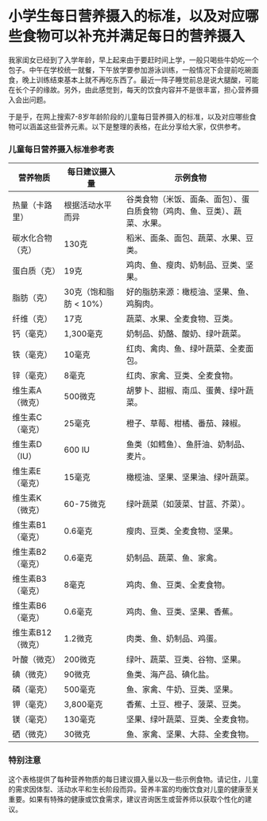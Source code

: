 # 小学生每日营养摄入的标准，以及对应哪些食物可以补充并满足每日的营养摄入

我家闺女已经到了入学年龄，早上起来由于要赶时间上学，一般只喝些牛奶吃一个包子。中午在学校统一就餐，下午放学要参加游泳训练，一般情况下会提前吃碗面食，晚上训练结束基本上就不再吃东西了。最近一阵子睡觉前总是说大腿酸，可能在长个子的缘故。另外，由此感觉到，每天的饮食内容并不是很丰富，担心营养摄入会出问题。

于是乎，在网上搜索7-8岁年龄阶段的儿童每日营养摄入的标准，以及对应哪些食物可以涵盖这些营养元素。以下是整理的表格，在此分享给大家，仅供参考。

### 儿童每日营养摄入标准参考表

| 营养物质                 | 每日建议摄入量      | 示例食物                                       |
|------------------------|-------------------|---------------------------------------------|
| 热量（卡路里）          | 根据活动水平而异    | 谷类食物（米饭、面条、面包）、蛋白质食物（鸡肉、鱼、豆类）、蔬菜、水果。         |
| 碳水化合物（克）         | 130克              | 稻米、面条、面包、蔬菜、水果、豆类。           |
| 蛋白质（克）            | 19克               | 鸡肉、鱼、瘦肉、奶制品、豆类、坚果。             |
| 脂肪（克）              | 30克（饱和脂肪 < 10%） | 好的脂肪来源：橄榄油、坚果、鱼、鸡胸肉。         |
| 纤维（克）              | 17克               | 蔬菜、水果、全麦食物、豆类。                   |
| 钙（毫克）              | 1,300毫克           | 奶制品、奶酪、酸奶、绿叶蔬菜。                |
| 铁（毫克）              | 10毫克              | 红肉、禽肉、鱼、绿叶蔬菜、全麦面包。           |
| 锌（毫克）              | 8毫克               | 红肉、家禽、豆类、全麦食物。                 |
| 维生素A（微克）         | 500微克              | 胡萝卜、甜椒、南瓜、蛋黄、绿叶蔬菜。             |
| 维生素C（毫克）         | 25毫克              | 橙子、草莓、柑橘、番茄、辣椒。                 |
| 维生素D（IU）           | 600 IU              | 鱼类（如鳕鱼）、鱼肝油、奶制品、麦片。            |
| 维生素E（毫克）         | 15毫克              | 橄榄油、坚果、坚果油、绿叶蔬菜。              |
| 维生素K（微克）         | 60-75微克           | 绿叶蔬菜（如菠菜、甘蓝、芥菜）。              |
| 维生素B1（毫克）        | 0.6毫克             | 瘦肉、豆类、全麦食物、坚果。                  |
| 维生素B2（毫克）        | 0.6毫克             | 奶制品、蔬菜、鱼、家禽。                    |
| 维生素B3（毫克）        | 8毫克               | 鸡肉、鱼、豆类、全麦食物。                   |
| 维生素B6（毫克）        | 0.6毫克             | 鸡肉、鱼、豆类、坚果、香蕉。                 |
| 维生素B12（微克）       | 1.2微克             | 肉类、鱼、奶制品、鸡蛋。                    |
| 叶酸（微克）            | 200微克             | 绿叶、蔬菜、豆类、谷物、坚果。    
| 碘（微克）              | 90微克              | 鱼类、海产品、碘化盐。                     |
| 磷（毫克）              | 500毫克             | 鱼、家禽、牛奶、豆类、坚果。                |
| 钾（毫克）              | 3,800毫克            | 香蕉、土豆、橙子、菠菜、豆类。               |
| 镁（毫克）              | 130毫克             | 坚果、绿叶蔬菜、豆类、全麦食物。              |
| 硒（微克）              | 30微克              | 鱼、家禽、坚果、大蒜、全麦食物。              |

### 特别注意

这个表格提供了每种营养物质的每日建议摄入量以及一些示例食物。请记住，儿童的需求因体型、活动水平和生长阶段而异。营养丰富的均衡饮食对儿童的健康至关重要。如果有特殊的健康或饮食需求，建议咨询医生或营养师以获取个性化的建议。
